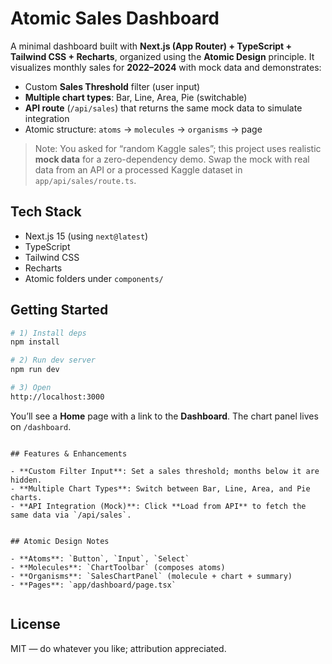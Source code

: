 # Atomic Sales Dashboard

A minimal dashboard built with **Next.js (App Router) + TypeScript + Tailwind CSS + Recharts**,
organized using the **Atomic Design** principle. It visualizes monthly sales for **2022–2024** with
mock data and demonstrates:

- Custom **Sales Threshold** filter (user input)
- **Multiple chart types**: Bar, Line, Area, Pie (switchable)
- **API route** (`/api/sales`) that returns the same mock data to simulate integration
- Atomic structure: `atoms` → `molecules` → `organisms` → page

> Note: You asked for “random Kaggle sales”; this project uses realistic **mock data** for a zero-dependency demo.
> Swap the mock with real data from an API or a processed Kaggle dataset in `app/api/sales/route.ts`.

## Tech Stack

- Next.js 15 (using `next@latest`)
- TypeScript
- Tailwind CSS
- Recharts
- Atomic folders under `components/`

## Getting Started

```bash
# 1) Install deps
npm install

# 2) Run dev server
npm run dev

# 3) Open
http://localhost:3000
```

You’ll see a **Home** page with a link to the **Dashboard**. The chart panel lives on `/dashboard`.


```

## Features & Enhancements

- **Custom Filter Input**: Set a sales threshold; months below it are hidden.
- **Multiple Chart Types**: Switch between Bar, Line, Area, and Pie charts.
- **API Integration (Mock)**: Click **Load from API** to fetch the same data via `/api/sales`.


## Atomic Design Notes

- **Atoms**: `Button`, `Input`, `Select`
- **Molecules**: `ChartToolbar` (composes atoms)
- **Organisms**: `SalesChartPanel` (molecule + chart + summary)
- **Pages**: `app/dashboard/page.tsx`


```

## License

MIT — do whatever you like; attribution appreciated.
